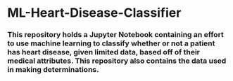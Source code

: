# ML-Heart-Disease-Classifier

### This repository holds a Jupyter Notebook containing an effort to use machine learning to classify whether or not a patient has heart disease, given limited data, based off of their medical attributes. This repository also contains the data used in making determinations.
